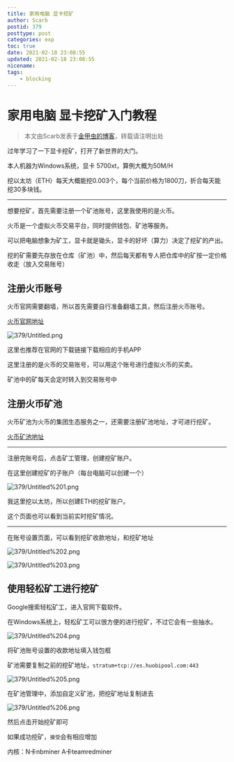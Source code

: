 ```yaml
---
title: 家用电脑 显卡挖矿
author: Scarb
postid: 379
posttype: post
categories: exp
toc: true
date: 2021-02-18 23:08:55
updated: 2021-02-18 23:08:55
nicename:
tags:
    - blocking
---
```


# 家用电脑 显卡挖矿入门教程

>本文由Scarb发表于[金甲虫的博客](http://47.106.131.90/blog)，转载请注明出处

过年学习了一下显卡挖矿，打开了新世界的大门。

本人机器为Windows系统，显卡 5700xt，算例大概为50M/H

挖以太坊（ETH）每天大概能挖0.003个，每个当前价格为1800刀，折合每天能挖30多块钱。

---

想要挖矿，首先需要注册一个矿池账号，这里我使用的是火币。

火币是一个虚拟火币交易平台，同时提供钱包、矿池等服务。

可以把电脑想象为矿工，显卡就是锄头，显卡的好坏（算力）决定了挖矿的产出。

挖的矿需要先存放在仓库（矿池）中，然后每天都有专人把仓库中的矿按一定价格收走（放入交易账号）

## 注册火币账号

火币官网需要翻墙，所以首先需要自行准备翻墙工具，然后注册火币账号。

[火币官网地址](https://www.huobi.io/zh-cn/)

![379/Untitled.png](379/Untitled.png)

这里也推荐在官网的下载链接下载相应的手机APP

这里注册的是火币的交易账号，可以用这个账号进行虚拟火币的买卖。

矿池中的矿每天会定时转入到交易账号中

## 注册火币矿池

火币矿池为火币的集团生态服务之一，还需要注册矿池地址，才可进行挖矿。

[火币矿池地址](https://www.huobipool.com/)

---

注册完账号后，点击矿工管理，创建挖矿账户。

在这里创建挖矿的子账户（每台电脑可以创建一个）

![379/Untitled%201.png](379/Untitled%201.png)

我这里挖以太坊，所以创建ETH的挖矿账户。

这个页面也可以看到当前实时挖矿情况。

---

在账号设置页面，可以看到挖矿收款地址，和挖矿地址

![379/Untitled%202.png](379/Untitled%202.png)

![379/Untitled%203.png](379/Untitled%203.png)

## 使用轻松矿工进行挖矿

Google搜索轻松矿工，进入官网下载软件。

在Windows系统上，轻松矿工可以很方便的进行挖矿，不过它会有一些抽水。

![379/Untitled%204.png](379/Untitled%204.png)

将矿池账号设置的收款地址填入钱包框

矿池需要复制之前的挖矿地址，`stratum+tcp://es.huobipool.com:443`

![379/Untitled%205.png](379/Untitled%205.png)

在矿池管理中，添加自定义矿池，把挖矿地址复制进去

![379/Untitled%206.png](379/Untitled%206.png)

然后点击开始挖矿即可

如果成功挖矿，`接受`会有相应增加

内核：N卡nbminer A卡teamredminer